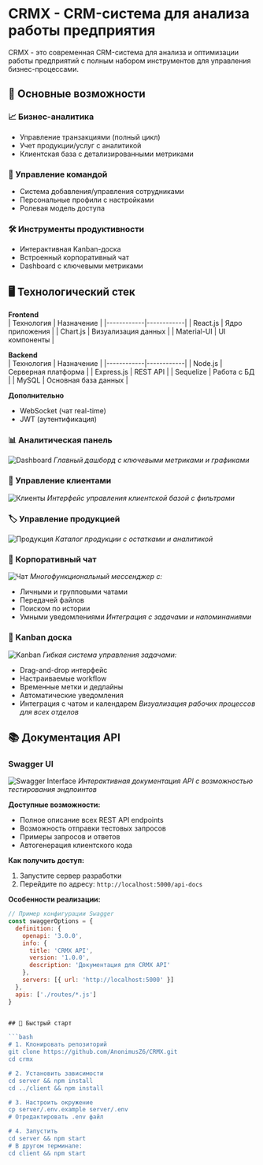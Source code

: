 # CRMX - CRM-система для анализа работы предприятия

CRMX - это современная CRM-система для анализа и оптимизации работы предприятий с полным набором инструментов для управления бизнес-процессами.

## 📌 Основные возможности

### 📈 Бизнес-аналитика
- Управление транзакциями (полный цикл)
- Учет продукции/услуг с аналитикой
- Клиентская база с детализированными метриками

### 👥 Управление командой
- Система добавления/управления сотрудниками
- Персональные профили с настройками
- Ролевая модель доступа

### 🛠 Инструменты продуктивности
- Интерактивная Kanban-доска
- Встроенный корпоративный чат
- Dashboard с ключевыми метриками

## 🖥 Технологический стек

**Frontend**  
| Технология | Назначение |
|------------|------------|
| React.js | Ядро приложения |
| Chart.js | Визуализация данных |
| Material-UI | UI компоненты |

**Backend**  
| Технология | Назначение |
|------------|------------|
| Node.js | Серверная платформа |
| Express.js | REST API |
| Sequelize | Работа с БД |
| MySQL | Основная база данных |

**Дополнительно**  
- WebSocket (чат real-time)
- JWT (аутентификация)

### 📊 Аналитическая панель
![Dashboard](https://github.com/user-attachments/assets/0b9170e7-0adf-49c2-85a5-c6cdca828417)
*Главный дашборд с ключевыми метриками и графиками*

### 👥 Управление клиентами
![Клиенты](https://github.com/user-attachments/assets/d32c9cfc-b176-4ae5-8186-be22fa7f6cfe)
*Интерфейс управления клиентской базой с фильтрами*

### 🏷 Управление продукцией
![Продукция](https://github.com/user-attachments/assets/52589fa1-437d-463c-84c2-27d228b34e42)
*Каталог продукции с остатками и аналитикой*

### 💬 Корпоративный чат
![Чат](https://github.com/user-attachments/assets/ca5ca7ee-ba0a-47cc-94d7-7ecf24b23153)
*Многофункциональный мессенджер с:*
- Личными и групповыми чатами
- Передачей файлов
- Поиском по истории
- Умными уведомлениями
*Интеграция с задачами и напоминаниями*

### 📌 Kanban доска
![Kanban](https://github.com/user-attachments/assets/52fccf01-77cf-4c75-aad8-b73a526494d8)
*Гибкая система управления задачами:*
- Drag-and-drop интерфейс
- Настраиваемые workflow
- Временные метки и дедлайны
- Автоматические уведомления
- Интеграция с чатом и календарем
*Визуализация рабочих процессов для всех отделов*
## 📚 Документация API

### Swagger UI
![Swagger Interface](https://github.com/user-attachments/assets/a5ffadc6-6617-4fd2-8a4f-8d08f3033bf5)
*Интерактивная документация API с возможностью тестирования эндпоинтов*

**Доступные возможности:**
- Полное описание всех REST API endpoints
- Возможность отправки тестовых запросов
- Примеры запросов и ответов
- Автогенерация клиентского кода

**Как получить доступ:**
1. Запустите сервер разработки
2. Перейдите по адресу: `http://localhost:5000/api-docs`

**Особенности реализации:**
```javascript
// Пример конфигурации Swagger
const swaggerOptions = {
  definition: {
    openapi: '3.0.0',
    info: {
      title: 'CRMX API',
      version: '1.0.0',
      description: 'Документация для CRMX API'
    },
    servers: [{ url: 'http://localhost:5000' }]
  },
  apis: ['./routes/*.js']
}


## 🚀 Быстрый старт

```bash
# 1. Клонировать репозиторий
git clone https://github.com/AnonimusZ6/CRMX.git
cd crmx

# 2. Установить зависимости
cd server && npm install
cd ../client && npm install

# 3. Настроить окружение
cp server/.env.example server/.env
# Отредактировать .env файл

# 4. Запустить
cd server && npm start
# В другом терминале:
cd client && npm start
